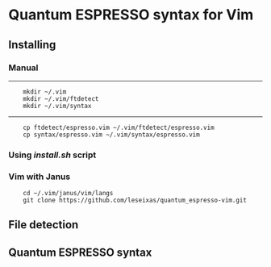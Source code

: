 # Quantum ESPRESSO syntax for Vim #

## Installing ##

### Manual ###

---
        mkdir ~/.vim
        mkdir ~/.vim/ftdetect
        mkdir ~/.vim/syntax
- - -

        cp ftdetect/espresso.vim ~/.vim/ftdetect/espresso.vim
        cp syntax/espresso.vim ~/.vim/syntax/espresso.vim

### Using *install.sh* script ###


### Vim with Janus ###

        cd ~/.vim/janus/vim/langs
        git clone https://github.com/leseixas/quantum_espresso-vim.git

## File detection  ##

## Quantum ESPRESSO syntax ##


